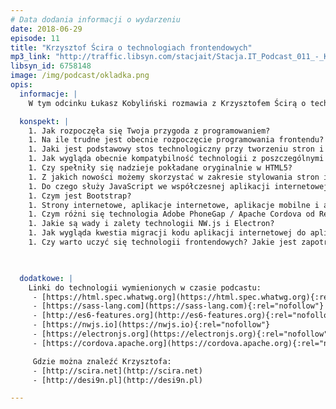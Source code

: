 ```yaml
---
# Data dodania informacji o wydarzeniu
date: 2018-06-29
episode: 11
title: "Krzysztof Ścira o technologiach frontendowych"
mp3_link: "http://traffic.libsyn.com/stacjait/Stacja.IT_Podcast_011_-_Krzysztof_Scira_o_technologiach_frontendowych.mp3"
libsyn_id: 6758148
image: /img/podcast/okladka.png
opis:
  informacje: |
    W tym odcinku Łukasz Kobyliński rozmawia z Krzysztofem Ścirą o technologiach frontendowych - jaki jest ich obecny status i możliwości zastosowania w kontekście stron internetowych, aplikacji internetowych, mobilnych i desktopowych. 

  konspekt: |
    1. Jak rozpoczęła się Twoja przygoda z programowaniem?
    1. Na ile trudne jest obecnie rozpoczęcie programowania frontendu?
    1. Jaki jest podstawowy stos technologiczny przy tworzeniu stron i aplikacji internetowych?
    1. Jak wygląda obecnie kompatybilność technologii z poszczególnymi przeglądarkami
    1. Czy spełniły się nadzieje pokładane oryginalnie w HTML5?
    1. Z jakich nowości możemy skorzystać w zakresie stylowania stron internetowych?
    1. Do czego służy JavaScript we współczesnej aplikacji internetowej, a do czego na stronie internetowej?
    1. Czym jest Bootstrap?
    1. Strony internetowe, aplikacje internetowe, aplikacje mobilne i aplikacje desktopowe - cztery ścieżki, którymi można pójść   1. wykorzystując technologie frontendowe
    1. Czym różni się technologia Adobe PhoneGap / Apache Cordova od React Native?
    1. Jakie są wady i zalety technologii NW.js i Electron?
    1. Jak wygląda kwestia migracji kodu aplikacji internetowej do aplikacji mobilnej i desktopowej lub odwrotnie?
    1. Czy warto uczyć się technologii frontendowych? Jakie jest zapotrzebowanie na rynku pracy i na rynku usług?
 


  dodatkowe: |
    Linki do technologii wymienionych w czasie podcastu:
     - [https://html.spec.whatwg.org](https://html.spec.whatwg.org){:rel="nofollow"}
     - [https://sass-lang.com](https://sass-lang.com){:rel="nofollow"}
     - [http://es6-features.org](http://es6-features.org){:rel="nofollow"}
     - [https://nwjs.io](https://nwjs.io){:rel="nofollow"}
     - [https://electronjs.org](https://electronjs.org){:rel="nofollow"}
     - [https://cordova.apache.org​​](https://cordova.apache.org){:rel="nofollow"}

     Gdzie można znaleźć Krzysztofa:
     - [http://scira.net](http://scira.net)
     - [http://desi9n.pl](http://desi9n.pl)

---
```


